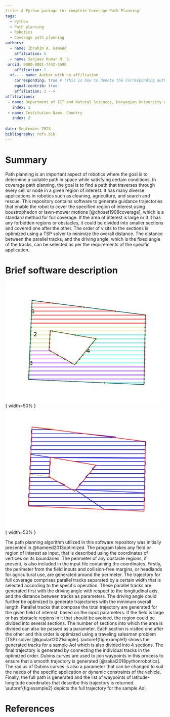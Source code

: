 ```yaml
---
title:'A Python package for complete Coverage Path Planning'
tags:
  - Python
  - Path planning
  - Robotics
  - Coverage path planning
authors:
  - name: Ibrahim A. Hameed
    affiliation: 1 
  - name: Sanjeev Kumar R. S.
 orcid: 0000-0001-7442-3696
    affiliation: 1
  <!-- - name: Author with no affiliation
    corresponding: true # (This is how to denote the corresponding author)
    equal-contrib: true
    affiliation: 3 -->
affiliations:
 - name: Department of ICT and Natural Sciences, Norwegian University of Science and Technology, Norway
   index: 1
 - name: Institution Name, Country
   index: 2

date: September 2023
bibliography: refs.bib
---
```


# Summary

Path planning is an important aspect of robotics where the goal is to determine a suitable path in space while satisfying certain conditions. In coverage path planning, the goal is to find a path that traverses through every cell or node in a given region of interest. It has many diverse applications in robotics such as cleaning, agriculture, and search and rescue. This repository contains software to generate guidance trajectories that enable the robot to cover the specified region of interest using boustrophedon or lawn-mower motions [@choset1998coverage], which is a standard method for full coverage. If the area of interest is large or if it has any forbidden regions or obstacles, it could be divided into smaller sections and covered one after the other. The order of visits to the sections is optimized using a TSP solver to minimize the overall distance. The distance between the parallel tracks, and the driving angle, which is the fixed angle of the tracks, can be selected as per the requirements of the specific application.  


# Brief software description

![Example depicting generated tracks divided into sections\label{fig:example1}](images/example_0deg.png){ width=50% }
![Full path for the sample AoI\label{fig:example2}](images/example_0deg_path.png){ width=50% }


The path planning algorithm utilized in this software repository was initially presented in @hameed2013optimized. The program takes any field or region of interest as input, that is described using the coordinates of vertices on its boundaries. The perimeter of any obstacle regions, if present, is also included in the input file containing the coordinates. Firstly, the perimeter from the field inputs and collision-free margins, or headlands for agricultural use, are generated around the perimeter. The trajectory for full coverage comprises parallel tracks separated by a certain width that is selected according to the specific operation. These parallel tracks are generated first with the driving angle with respect to the longitudinal axis, and the distance between tracks as parameters. The driving angle could further be optimized to generate trajectories with the minimum overall length. Parallel tracks that compose the total trajectory are generated for the given field of interest, based on the input parameters. If the field is large or has obstacle regions in it that should be avoided, the region could be divided into several sections. The number of sections into which the area is divided can also be passed as a parameter. Each section is visited one after the other and this order is optimized using a traveling salesman problem (TSP) solver [@goulart2021simple]. \autoref{fig:example1} shows the generated tracks for a sample AoI which is also divided into 4 sections. The final trajectory is generated by connecting the individual tracks in the optimized order. Dubins curves are used to join waypoints in this process to ensure that a smooth trajectory is generated [@sakai2018pythonrobotics]. The radius of Dubins curves is also a parameter that can be changed to suit the needs of the specific application or dynamic constraints of the vehicle. Finally, the full path is generated and the list of waypoints of latitude-longitude coordinates that describe this trajectory is returned. \autoref{fig:example2} depicts the full trajectory for the sample AoI.

<!-- # Mathematics

Single dollars ($) are required for inline mathematics e.g. $f(x) = e^{\pi/x}$

Double dollars make self-standing equations:

$$\Theta(x) = \left\{\begin{array}{l}
0\textrm{ if } x < 0\cr
1\textrm{ else}
\end{array}\right.$$

You can also use plain \LaTeX for equations
\begin{equation}\label{eq:fourier}
\hat f(\omega) = \int_{-\infty}^{\infty} f(x) e^{i\omega x} dx
\end{equation}
and refer to \autoref{eq:fourier} from text.

# Citations

Citations to entries in paper.bib should be in
[rMarkdown](http://rmarkdown.rstudio.com/authoring_bibliographies_and_citations.html)
format.

If you want to cite a software repository URL (e.g. something on GitHub without a preferred
citation) then you can do it with the example BibTeX entry below for @fidgit.

For a quick reference, the following citation commands can be used:
- `@author:2001`  ->  "Author et al. (2001)"
- `[@author:2001]` -> "(Author et al., 2001)"
- `[@author1:2001; @author2:2001]` -> "(Author1 et al., 2001; Author2 et al., 2002)"

# Figures

Figures can be included like this:
![Caption for example figure.\label{fig:example}](figure.png)
and referenced from text using \autoref{fig:example}.

Figure sizes can be customized by adding an optional second parameter:
![Caption for example figure.](figure.png){ width=20% }

# Acknowledgements

We acknowledge contributions from Brigitta Sipocz, Syrtis Major, and Semyeong
Oh, and support from Kathryn Johnston during the genesis of this project.
 -->
# References
